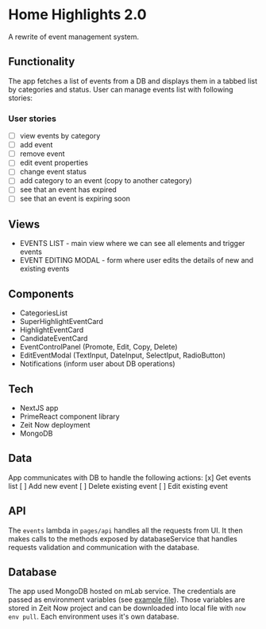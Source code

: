 # Home Highlights 2.0
A rewrite of event management system.

## Functionality
The app fetches a list of events from a DB and displays them in a tabbed list by categories and status. User can manage events list with following stories:

### User stories
* [ ] view events by category
* [ ] add event
* [ ] remove event
* [ ] edit event properties
* [ ] change event status
* [ ] add category to an event (copy to another category)
* [ ] see that an event has expired
* [ ] see that an event is expiring soon

## Views 
* EVENTS LIST - main view where we can see all elements and trigger events
* EVENT EDITING MODAL - form where user edits the details of new and existing events 

## Components
* CategoriesList
* SuperHighlightEventCard
* HighlightEventCard
* CandidateEventCard
* EventControlPanel (Promote, Edit, Copy, Delete)
* EditEventModal (TextInput, DateInput, SelectIput, RadioButton)
* Notifications (inform user about DB operations)

## Tech
* NextJS app
* PrimeReact component library
* Zeit Now deployment
* MongoDB

## Data
App communicates with DB to handle the following actions:
[x] Get events list
[ ] Add new event
[ ] Delete existing event
[ ] Edit existing event

## API
The `events` lambda in `pages/api` handles all the requests from UI. It then makes calls to the methods exposed by databaseService that handles requests validation and communication with the database.

## Database
The app used MongoDB hosted on mLab service. The credentials are passed as environment variables (see [example file](./.env.example)). Those variables are stored in Zeit Now project and can be downloaded into local file with `now env pull`. 
Each environment uses it's own database.
